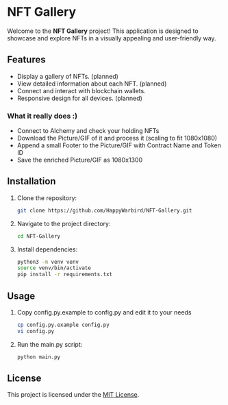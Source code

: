 # NFT Gallery

Welcome to the **NFT Gallery** project! This application is designed to showcase and explore NFTs in a visually appealing and user-friendly way.

## Features

- Display a gallery of NFTs. (planned)
- View detailed information about each NFT. (planned)
- Connect and interact with blockchain wallets.
- Responsive design for all devices. (planned)

### What it really does :)
- Connect to Alchemy and check your holding NFTs
- Download the Picture/GIF of it and process it (scaling to fit 1080x1080)
- Append a small Footer to the Picture/GIF with Contract Name and Token ID
- Save the enriched Picture/GIF as 1080x1300

## Installation

1. Clone the repository:
    ```bash
    git clone https://github.com/HappyWarbird/NFT-Gallery.git
    ```
2. Navigate to the project directory:
    ```bash
    cd NFT-Gallery
    ```
3. Install dependencies:
    ```bash
    python3 -m venv venv
    source venv/bin/activate
    pip install -r requirements.txt
    ```

## Usage

1. Copy config.py.example to config.py and edit it to your needs
    ```bash
    cp config.py.example config.py
    vi config.py
    ```

2. Run the main.py script:
    ```bash
    python main.py
    ```


## License

This project is licensed under the [MIT License](LICENSE).
